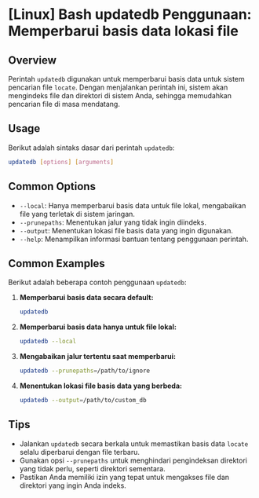 # [Linux] Bash updatedb Penggunaan: Memperbarui basis data lokasi file

## Overview
Perintah `updatedb` digunakan untuk memperbarui basis data untuk sistem pencarian file `locate`. Dengan menjalankan perintah ini, sistem akan mengindeks file dan direktori di sistem Anda, sehingga memudahkan pencarian file di masa mendatang.

## Usage
Berikut adalah sintaks dasar dari perintah `updatedb`:

```bash
updatedb [options] [arguments]
```

## Common Options
- `--local`: Hanya memperbarui basis data untuk file lokal, mengabaikan file yang terletak di sistem jaringan.
- `--prunepaths`: Menentukan jalur yang tidak ingin diindeks.
- `--output`: Menentukan lokasi file basis data yang ingin digunakan.
- `--help`: Menampilkan informasi bantuan tentang penggunaan perintah.

## Common Examples
Berikut adalah beberapa contoh penggunaan `updatedb`:

1. **Memperbarui basis data secara default:**
   ```bash
   updatedb
   ```

2. **Memperbarui basis data hanya untuk file lokal:**
   ```bash
   updatedb --local
   ```

3. **Mengabaikan jalur tertentu saat memperbarui:**
   ```bash
   updatedb --prunepaths=/path/to/ignore
   ```

4. **Menentukan lokasi file basis data yang berbeda:**
   ```bash
   updatedb --output=/path/to/custom_db
   ```

## Tips
- Jalankan `updatedb` secara berkala untuk memastikan basis data `locate` selalu diperbarui dengan file terbaru.
- Gunakan opsi `--prunepaths` untuk menghindari pengindeksan direktori yang tidak perlu, seperti direktori sementara.
- Pastikan Anda memiliki izin yang tepat untuk mengakses file dan direktori yang ingin Anda indeks.
